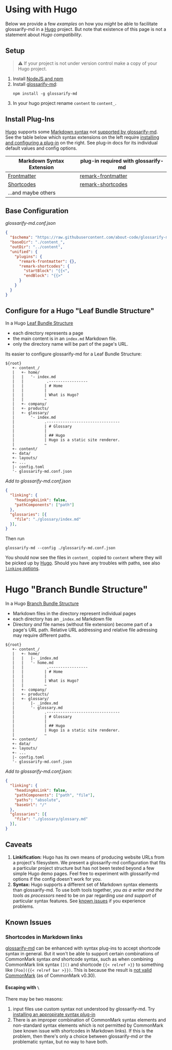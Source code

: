 # Using with Hugo

[doc-readme]: https://github.com/about-code/glossarify-md/blob/master/doc/README.md#linking
[doc-plugins]: ./plugins.md
[doc-mdext-syntax]: ./markdown-syntax-extensions.md
[Hugo]: https://gohugo.io
[hugo-page-bundles]: https://gohugo.io/content-management/page-bundles/
[hugo-frontmatter]: https://gohugo.io/content-management/front-matter/
[hugo-shortcodes]: https://gohugo.io/content-management/shortcodes/
[hugo-cm-compliance]: https://github.com/about-code/glossarify-md/issues/165#issuecomment-1086874898
[known issues]: #known-issues
[remark-frontmatter]: https://npmjs.com/package/remark-frontmatter
[remark-shortcodes]: https://www.npmjs.com/package/remark-shortcodes
[nodejs]: https://nodejs.org
[glossarify-md]: https://github.com/about-code/glossarify-md

Below we provide a few *examples* on how you *might* be able to facilitate glossarify-md in a [Hugo] project. But note that existence of this page is not a statement about *Hugo compatibility*.

## Setup

> ⚠ If your project is not under version control make a copy of your Hugo project.

1. Install [NodeJS and npm][nodejs]
1. Install [glossarify-md]:
   ~~~
   npm install -g glossarify-md
   ~~~
1. In your hugo project rename `content` to `content_`.


## Install Plug-Ins

[Hugo] supports some [Markdown syntax](https://vuepress.vuejs.org/guide/markdown.html) not [supported by glossarify-md][doc-mdext-syntax]. See the table below which syntax extensions on the left require [installing and configuring a plug-in][doc-plugins] on the right. See plug-in docs for its individual default values and config options.

|    Markdown Syntax Extension    | plug-in required with glossarify-md |
| ------------------------------- | ----------------------------------- |
| [Frontmatter][hugo-frontmatter] | [remark-frontmatter]                |
| [Shortcodes][hugo-shortcodes]   | [remark-shortcodes]                 |
| ...and maybe others             |                                     |

## Base Configuration

*glossarify-md.conf.json*
~~~json
{
  "$schema": "https://raw.githubusercontent.com/about-code/glossarify-md/v5.1.0/conf/v5/schema.json",
  "baseDir": "./content_",
  "outDir": "../content",
  "unified": {
    "plugins": {
      "remark-frontmatter": {},
      "remark-shortcodes": {
        "startBlock": "{{<",
        "endBlock": "{{>"
      }
    }
  }
}
~~~

## Configure for a Hugo "Leaf Bundle Structure"

In a Hugo [Leaf Bundle Structure][hugo-page-bundles]

- each directory represents a page
- the main content is in an `index.md` Markdown file.
- only the directory name will be part of the page's URL.

Its easier to configure glossarify-md for a Leaf Bundle Structure:

~~~
${root}
   +- content_/
   |   +- home/
   |   |   '- index.md
   |   |          .-----------------
   |   |         | # Home
   |   |         |
   |   |         | What is Hugo?
   |   |         ~
   |   +- company/
   |   +- products/
   |   +- glossary/
   |       '- index.md
   |             .--------------------------------
   |             | # Glossary
   |             |
   |             | ## Hugo
   |             | Hugo is a static site renderer.
   |             ~
   +- content/
   +- data/
   +- layouts/
   +- ...
   |- config.toml
   '- glossarify-md.conf.json
~~~

*Add to glossarify-md.conf.json*

~~~json
{
  "linking": {
    "headingAsLink": false,
    "pathComponents": ["path"]
  },
  "glossaries": [{
    "file": "./glossary/index.md"
  }],
}
~~~

Then run

~~~
glossarify-md --config ./glossarify-md.conf.json
~~~

You should now see the files in `content_` copied to `content` where they will be picked up by [Hugo]. Should you have any troubles with paths, see also [`linking` options][doc-readme].

# Hugo "Branch Bundle Structure"

In a Hugo [Branch Bundle Structure][hugo-page-bundles]

- Markdown files in the directory represent individual pages
- each directory has an `_index.md` Markdown file
- Directory *and* file names (without file extension) become part of a page's URL path. Relative URL addressing and relative file adressing may require different paths.

~~~
${root}
   +- content_/
   |   +- home/
   |   |   |- _index.md
   |   |   '- home.md
   |   |          .-----------------
   |   |         | # Home
   |   |         |
   |   |         | What is Hugo?
   |   |         ~
   |   +- company/
   |   +- products/
   |   +- glossary/
   |       |- _index.md
   |       '- glossary.md
   |             .--------------------------------
   |             | # Glossary
   |             |
   |             | ## Hugo
   |             | Hugo is a static site renderer.
   |             ~
   +- content/
   +- data/
   +- layouts/
   +- ...
   |- config.toml
   '- glossarify-md.conf.json
~~~

*Add to glossarify-md.conf.json*:

~~~json
{
  "linking": {
    "headingAsLink": false,
    "pathComponents": ["path", "file"],
    "paths": "absolute",
    "baseUrl": "/"
  },
  "glossaries": [{
    "file": "./glossary/glossary.md"
  }],
}
~~~

## Caveats

1. **Linkification:** Hugo has its own means of producing website URLs from a project's filesystem. We present a glossarify-md configuration that fits a particular project structure but has not been tested beyond a few simple Hugo demo pages. Feel free to experiment with glossarify-md options if the config doesn't work for you.
1. **Syntax:** Hugo supports a different set of Markdown syntax elements than glossarify-md. To use both tools together, *you as a writer and the tools as processors* need to be on par regarding *use and support* of particular syntax features. See [known issues] if you experience problems.

## Known Issues

### Shortcodes in Markdown links

[glossarify-md] can be enhanced with syntax plug-ins to accept shortcode syntax in general. But it won't be able to support certain combinations of CommonMark syntax *and* shortcode syntax, such as when combining CommonMark link syntax `[]()` and shortcode `{{< relref >}}` to something like `[Foo]({{< relref bar >}})`. This is because the result is [not valid CommonMark][hugo-cm-compliance] (as of CommonMark v0.30).

#### Escaping with `\`

There may be two reasons:

1. input files use custom syntax not understood by glossarify-md. Try [installing an appropirate syntax plug-in][doc-plugins]
1. There is an improper combination of CommonMark syntax elements and non-standard syntax elements which is not permitted by CommonMark (see known issue with shortcodes in Markdown links). If this is the problem, then there's only a choice between glossarify-md *or* the problematic syntax, but no way to have both.
